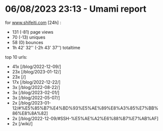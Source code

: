 # 06/08/2023 23:13 - Umami report
for www.shifeiti.com [24h] :

 - 131 (-81) page views
 - 70 (-13) uniques
 - 58 (0) bounces
 - 1h 42' 32'' (-2h 43' 37'') totaltime


top 10 urls:
 - 41x [/blog/2022-12-09/]
 - 23x [/blog/2023-01-12/]
 - 23x [/]
 - 17x [/blog/2022-12-22/]
 - 3x [/blog/2022-08-22/]
 - 3x [/blog/2023-02-01/]
 - 3x [/blog/2022-05-07/]
 - 2x [/blog/2023-01-12/#%E5%85%B7%E4%BD%93%E5%AE%89%E8%A3%85%E7%BB%86%E8%8A%82]
 - 2x [/blog/2022-12-09/#SSH-%E5%AE%A2%E6%88%B7%E7%AB%AF]
 - 2x [/wiki/]


